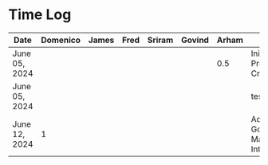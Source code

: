 # Time Log

| Date          | Domenico | James | Fred | Sriram | Govind | Arham | Task                          |
|---------------|----------|-------|------|--------|--------|-------|-------------------------------|
| June 05, 2024 |          |       |      |        |        | 0.5   | Inital Project File Creation  |
| June 05, 2024 |          |       |      |        |        |       | test_task_0                   |
| June 12, 2024  |         1|       |      |        |        |       | Added Google Maps Integration |